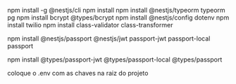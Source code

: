 npm install -g @nestjs/cli
npm install
npm install @nestjs/typeorm typeorm pg
npm install bcrypt @types/bcrypt
npm install @nestjs/config dotenv
npm install twilio
npm install class-validator class-transformer

npm install @nestjs/passport @nestjs/jwt passport-jwt passport-local passport

npm install @types/passport-jwt @types/passport-local @types/passport


coloque o .env com as chaves na raiz do projeto

